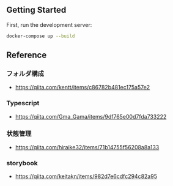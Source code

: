 ## Getting Started

First, run the development server:

```bash
docker-compose up --build
```

## Reference
### フォルダ構成
- https://qiita.com/kentt/items/c86782b481ec175a57e2

### Typescript
- https://qiita.com/Gma_Gama/items/9df765e00d7fda733222

### 状態管理
- https://qiita.com/hiraike32/items/71b14755f56208a8a133

### storybook
- https://qiita.com/keitakn/items/982d7e6cdfc294c82a95
